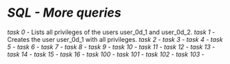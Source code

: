 # _SQL - More queries_

_task 0_ -  Lists all privileges of the users user_0d_1 and user_0d_2.
_task 1_ - Creates the user user_0d_1 with all privileges.
_task 2_ - 
_task 3_ - 
_task 4_ - 
_task 5_ - 
_task 6_ - 
_task 7_ - 
_task 8_ - 
_task 9_ - 
_task 10_ - 
_task 11_ - 
_task 12_ - 
_task 13_ - 
_task 14_ - 
_task 15_ - 
_task 16_ - 
_task 100_ - 
_task 101_ - 
_task 102_ - 
_task 103_ - 